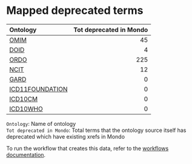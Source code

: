# Mapped deprecated terms
| Ontology                                                  |   Tot deprecated in Mondo |
|:----------------------------------------------------------|--------------------------:|
| [OMIM](./mapped_deprecated_omim.md)                       |                        45 |
| [DOID](./mapped_deprecated_doid.md)                       |                         4 |
| [ORDO](./mapped_deprecated_ordo.md)                       |                       225 |
| [NCIT](./mapped_deprecated_ncit.md)                       |                        12 |
| [GARD](./mapped_deprecated_gard.md)                       |                         0 |
| [ICD11FOUNDATION](./mapped_deprecated_icd11foundation.md) |                         0 |
| [ICD10CM](./mapped_deprecated_icd10cm.md)                 |                         0 |
| [ICD10WHO](./mapped_deprecated_icd10who.md)               |                         0 |

`Ontology`: Name of ontology    
`Tot deprecated in Mondo`: Total terms that the ontology source itself has deprecated which have existing xrefs in Mondo

To run the workflow that creates this data, refer to the [workflows documentation](../developer/workflows.md).